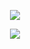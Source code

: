 <p align="center">
  <a href="https://github.com/Blankj">
    <img src="https://github-readme-stats.vercel.app/api?username=blindmonk&count_private=true&show_icons=true&hide=contribs&include_all_commits=true&theme=vue" />
  </a>
</p>

<p align="center">
  <a href="https://juejin.cn/user/166781495818408">
    <img src="https://img.shields.io/badge/🌱%20掘金-王猛猛-brightness.svg" />
  </a>

</p>
